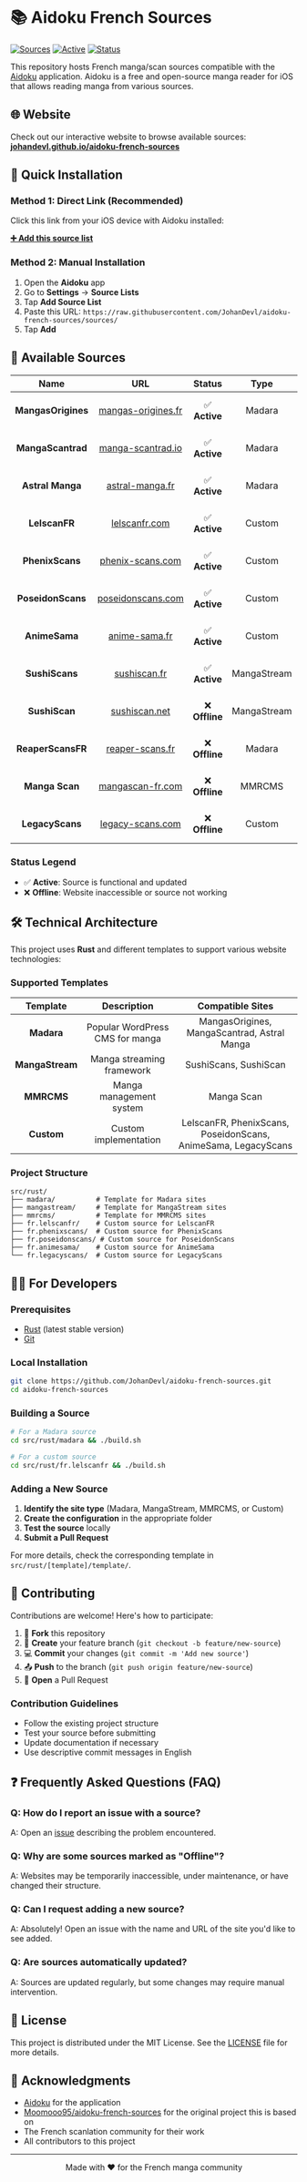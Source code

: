 # 📚 Aidoku French Sources

[![Sources](https://img.shields.io/badge/sources-12-blue.svg)](https://github.com/JohanDevl/aidoku-french-sources)
[![Active](https://img.shields.io/badge/active-8-green.svg)](https://github.com/JohanDevl/aidoku-french-sources)
[![Status](https://img.shields.io/badge/status-maintained-brightgreen.svg)](https://github.com/JohanDevl/aidoku-french-sources)

This repository hosts French manga/scan sources compatible with the [Aidoku](https://aidoku.app/) application. Aidoku is a free and open-source manga reader for iOS that allows reading manga from various sources.

## 🌐 Website

Check out our interactive website to browse available sources: **[johandevl.github.io/aidoku-french-sources](https://johandevl.github.io/aidoku-french-sources/)**

## 🚀 Quick Installation

### Method 1: Direct Link (Recommended)

Click this link from your iOS device with Aidoku installed:

**[➕ Add this source list](https://aidoku.app/add-source-list/?url=https://raw.githubusercontent.com/JohanDevl/aidoku-french-sources/sources/)**

### Method 2: Manual Installation

1. Open the **Aidoku** app
2. Go to **Settings** → **Source Lists**
3. Tap **Add Source List**
4. Paste this URL: `https://raw.githubusercontent.com/JohanDevl/aidoku-french-sources/sources/`
5. Tap **Add**

## 📖 Available Sources

|        Name        |                        URL                        |     Status     |    Type     | Description                   |
| :----------------: | :-----------------------------------------------: | :------------: | :---------: | :---------------------------- |
| **MangasOrigines** | [mangas-origines.fr](https://mangas-origines.fr/) | ✅ **Active**  |   Madara    | Large catalog of French manga |
| **MangaScantrad**  |  [manga-scantrad.io](https://manga-scantrad.io/)  | ✅ **Active**  |   Madara    | Quality French scanlations    |
|  **Astral Manga**  |    [astral-manga.fr](https://astral-manga.fr/)    | ✅ **Active**  |   Madara    | Popular manga in French       |
|   **LelscanFR**    |      [lelscanfr.com](https://lelscanfr.com/)      | ✅ **Active**  |   Custom    | Recent French scanlations     |
|  **PhenixScans**   |   [phenix-scans.com](https://phenix-scans.com/)   | ✅ **Active**  |   Custom    | French scanlation community   |
| **PoseidonScans**  |   [poseidonscans.com](https://poseidonscans.com/) | ✅ **Active**  |   Custom    | Next.js scanlation platform  |
|    **AnimeSama**   |       [anime-sama.fr](https://anime-sama.fr/)     | ✅ **Active**  |   Custom    | Anime/Manga hybrid platform  |
|   **SushiScans**   |       [sushiscan.fr](https://sushiscan.fr/)       | ✅ **Active**  | MangaStream | Various French scanlations    |
|   **SushiScan**    |      [sushiscan.net](https://sushiscan.net/)      | ❌ **Offline** | MangaStream | Chapter loading issues        |
| **ReaperScansFR**  |    [reaper-scans.fr](https://reaper-scans.fr/)    | ❌ **Offline** |   Madara    | Website temporarily down      |
|   **Manga Scan**   |   [mangascan-fr.com](https://mangascan-fr.com/)   | ❌ **Offline** |   MMRCMS    | Website temporarily down      |
|  **LegacyScans**   |   [legacy-scans.com](https://legacy-scans.com/)   | ❌ **Offline** |   Custom    | Website temporarily down      |

### Status Legend

- ✅ **Active**: Source is functional and updated
- ❌ **Offline**: Website inaccessible or source not working

## 🛠️ Technical Architecture

This project uses **Rust** and different templates to support various website technologies:

### Supported Templates

|    Template     |           Description           |              Compatible Sites               |
| :-------------: | :-----------------------------: | :-----------------------------------------: |
|   **Madara**    | Popular WordPress CMS for manga | MangasOrigines, MangaScantrad, Astral Manga |
| **MangaStream** |    Manga streaming framework    |            SushiScans, SushiScan            |
|   **MMRCMS**    |     Manga management system     |                 Manga Scan                  |
|   **Custom**    |      Custom implementation      |   LelscanFR, PhenixScans, PoseidonScans, AnimeSama, LegacyScans   |

### Project Structure

```
src/rust/
├── madara/          # Template for Madara sites
├── mangastream/     # Template for MangaStream sites
├── mmrcms/          # Template for MMRCMS sites
├── fr.lelscanfr/    # Custom source for LelscanFR
├── fr.phenixscans/  # Custom source for PhenixScans
├── fr.poseidonscans/ # Custom source for PoseidonScans
├── fr.animesama/    # Custom source for AnimeSama
└── fr.legacyscans/  # Custom source for LegacyScans
```

## 👨‍💻 For Developers

### Prerequisites

- [Rust](https://rustup.rs/) (latest stable version)
- [Git](https://git-scm.com/)

### Local Installation

```bash
git clone https://github.com/JohanDevl/aidoku-french-sources.git
cd aidoku-french-sources
```

### Building a Source

```bash
# For a Madara source
cd src/rust/madara && ./build.sh

# For a custom source
cd src/rust/fr.lelscanfr && ./build.sh
```

### Adding a New Source

1. **Identify the site type** (Madara, MangaStream, MMRCMS, or Custom)
2. **Create the configuration** in the appropriate folder
3. **Test the source** locally
4. **Submit a Pull Request**

For more details, check the corresponding template in `src/rust/[template]/template/`.

## 🤝 Contributing

Contributions are welcome! Here's how to participate:

1. 🍴 **Fork** this repository
2. 🔧 **Create** your feature branch (`git checkout -b feature/new-source`)
3. 💻 **Commit** your changes (`git commit -m 'Add new source'`)
4. 📤 **Push** to the branch (`git push origin feature/new-source`)
5. 🔄 **Open** a Pull Request

### Contribution Guidelines

- Follow the existing project structure
- Test your source before submitting
- Update documentation if necessary
- Use descriptive commit messages in English

## ❓ Frequently Asked Questions (FAQ)

### Q: How do I report an issue with a source?

A: Open an [issue](https://github.com/JohanDevl/aidoku-french-sources/issues) describing the problem encountered.

### Q: Why are some sources marked as "Offline"?

A: Websites may be temporarily inaccessible, under maintenance, or have changed their structure.

### Q: Can I request adding a new source?

A: Absolutely! Open an issue with the name and URL of the site you'd like to see added.

### Q: Are sources automatically updated?

A: Sources are updated regularly, but some changes may require manual intervention.

## 📜 License

This project is distributed under the MIT License. See the [LICENSE](LICENSE) file for more details.

## 🙏 Acknowledgments

- [Aidoku](https://aidoku.app/) for the application
- [Moomooo95/aidoku-french-sources](https://github.com/Moomooo95/aidoku-french-sources) for the original project this is based on
- The French scanlation community for their work
- All contributors to this project

---

<div align="center">
Made with ❤️ for the French manga community
</div>
